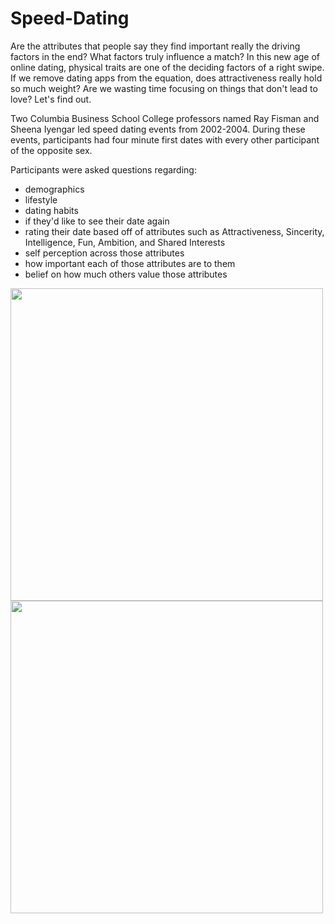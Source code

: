 # Speed-Dating

Are the attributes that people say they find important really the driving factors in the end? What factors truly influence a match? In this new age of online dating, physical traits are one of the deciding factors of a right swipe. If we remove dating apps from the equation, does attractiveness really hold so much weight? Are we wasting time focusing on things that don't lead to love? Let's find out.

Two Columbia Business School College professors named Ray Fisman and Sheena Iyengar led speed dating events from 2002-2004. During these events, participants had four minute first dates with every other participant of the opposite sex.

Participants were asked questions regarding:

- demographics
- lifestyle
- dating habits
- if they'd like to see their date again
- rating their date based off of attributes such as Attractiveness, Sincerity, Intelligence, Fun, Ambition, and Shared Interests
- self perception across those attributes
- how important each of those attributes are to them
- belief on how much others value those attributes


<img src="https://user-images.githubusercontent.com/69762932/91723324-90b38900-eb69-11ea-9185-0d538d71da67.jpg" width="500" /><img src="https://user-images.githubusercontent.com/69762932/91723411-b6409280-eb69-11ea-91a1-59b741bd0867.jpg" width="500" />



